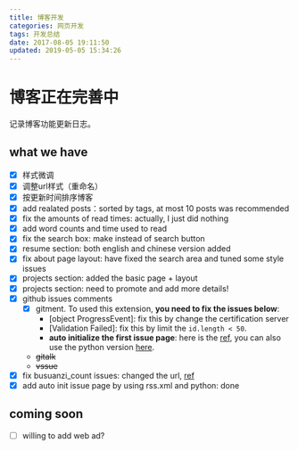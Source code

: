 ```yaml
---
title: 博客开发
categories: 网页开发
tags: 开发总结
date: 2017-08-05 19:11:50
updated: 2019-05-05 15:34:26
---
```

# 博客正在完善中
记录博客功能更新日志。

<!-- more -->
## what we have
- [x] 样式微调
- [x] 调整url样式（重命名）
- [x] 按更新时间排序博客
- [x] add realated posts：sorted by tags, at most 10 posts was recommended
- [x] fix the amounts of read times: actually, I just did nothing
- [x] add word counts and time used to read
- [x] fix the search box: make instead of search button
- [x] resume section: both english and chinese version added
- [x] fix about page layout: have fixed the search area and tuned some style issues
- [x] projects section: added the basic page + layout
- [x] projects section: need to promote and add more details!
- [x] github issues comments
    - [x] gitment. To used this extension, **you need to fix the issues below**:
        - [object ProgressEvent]: fix this by change the certification server
        - [Validation Failed]: fix this by limit the `id.length < 50`.
        - **auto initialize the first issue page**: here is the [ref](https://draveness.me/git-comments-initialize), you can also use the python version [here](https://gist.github.com/zhongqin0820/885d2aaeceaf445232b3f4badc0657e5).
    - ~~gitalk~~
    - ~~vssue~~
- [x] fix busuanzi_count issues: changed the url, [ref](https://juejin.im/post/5bbc954a5188255c7c657ca5)
- [x] add auto init issue page by using rss.xml and python: done

## coming soon
- [ ] willing to add web ad?
